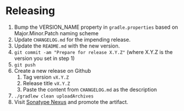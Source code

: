 Releasing
========

1. Bump the VERSION_NAME property in `gradle.properties` based on Major.Minor.Patch naming scheme
2. Update `CHANGELOG.md` for the impending release.
3. Update the `README.md` with the new version.
4. `git commit -am "Prepare for release X.Y.Z"` (where X.Y.Z is the version you set in step 1)
5. `git push`
6. Create a new release on Github
    1. Tag version `vX.Y.Z`
    2. Release title `vX.Y.Z`
    3. Paste the content from `CHANGELOG.md` as the description
7. `./gradlew clean uploadArchives`
8. Visit [Sonatype Nexus](https://oss.sonatype.org/) and promote the artifact.
